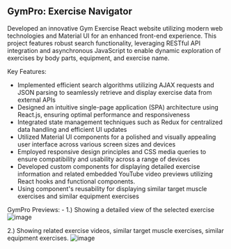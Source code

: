 ## GymPro: Exercise Navigator

Developed an innovative Gym Exercise React website utilizing modern web technologies and Material UI for an enhanced front-end experience. This project features robust search functionality, leveraging RESTful API integration and asynchronous JavaScript to enable dynamic exploration of exercises by body parts, equipment, and exercise name.

Key Features:

* Implemented efficient search algorithms utilizing AJAX requests and JSON parsing to seamlessly retrieve and display exercise data from external APIs
* Designed an intuitive single-page application (SPA) architecture using React.js, ensuring optimal performance and responsiveness
* Integrated state management techniques such as Redux for centralized data handling and efficient UI updates
* Utilized Material UI components for a polished and visually appealing user interface across various screen sizes and devices
* Employed responsive design principles and CSS media queries to ensure compatibility and usability across a range of devices
* Developed custom components for displaying detailed exercise information and related embedded YouTube video previews utilizing React hooks and functional components.
* Using component's reusability for displaying similar target muscle exercises and similar equipment exercises

GymPro Previews: - 
1.) Showing a detailed view of the selected exercise
![image](https://github.com/Satyam123kumar/GymPro-Exercise-Navigator/assets/58924096/309943d2-302e-46f4-b847-aa33cc0d6781)

2.) Showing related exercise videos, similar target muscle exercises, similar equipment exercises. 
![image](https://github.com/Satyam123kumar/GymPro-Exercise-Navigator/assets/58924096/6a0d9319-5c31-4131-b2e7-9e916bffaa2c)


